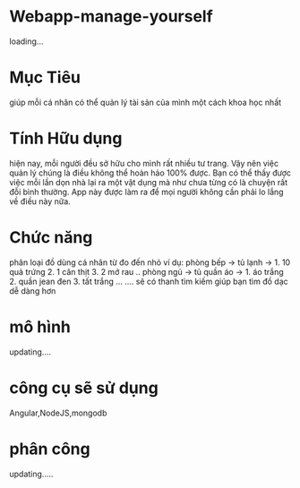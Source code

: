 # Webapp-manage-yourself
loading...

# Mục Tiêu 
giúp mỗi cá nhân có thể quản lý tài sản của mình một cách khoa học nhất


# Tính Hữu dụng
hiện nay, mỗi người đều sở hữu cho mình rất nhiều tư trang. Vậy nên việc quản lý chúng là điều không thể hoàn hảo 100% được. Bạn có thể thấy được việc mỗi lần dọn nhà lại ra một vật dụng mà như chưa từng có là chuyện rất đỗi bình thường. App này được làm ra để mọi người không cần phải lo lắng về điều này nữa.
# Chức năng
phân loại đồ dùng cá nhân từ đo đến nhỏ
ví dụ: phòng bếp -> tủ lạnh -> 1. 10 quả trứng
                               2. 1 cân thịt
                               3. 2 mớ rau
                               ..
       phòng ngủ -> tủ quần áo -> 1. áo trắng
                                  2. quần jean đen
                                  3. tất trắng
                                  ...
       ....
 sẽ có thanh tìm kiếm giúp bạn tìm đồ dạc dễ dàng hơn
 # mô hình
updating....
 # công cụ sẽ sử dụng
 Angular,NodeJS,mongodb
 # phân công
 updating.....

